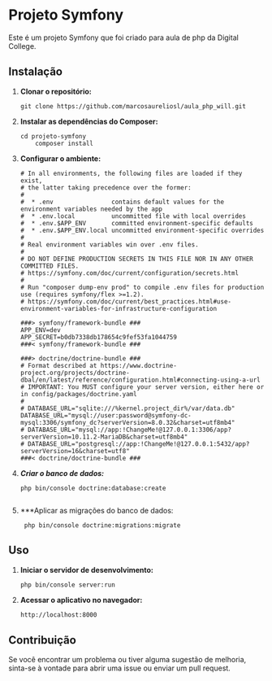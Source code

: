 # Projeto Symfony

Este é um projeto Symfony que foi criado para aula de php da Digital College.

## Instalação

1. **Clonar o repositório:**
   ```
   git clone https://github.com/marcosaureliosl/aula_php_will.git

 2. **Instalar as dependências do Composer:**
    ```
    cd projeto-symfony
        composer install

3. **Configurar o ambiente:**
   ```
   # In all environments, the following files are loaded if they exist,
   # the latter taking precedence over the former:
   #
   #  * .env                contains default values for the environment variables needed by the app
   #  * .env.local          uncommitted file with local overrides
   #  * .env.$APP_ENV       committed environment-specific defaults
   #  * .env.$APP_ENV.local uncommitted environment-specific overrides
   #
   # Real environment variables win over .env files.
   #
   # DO NOT DEFINE PRODUCTION SECRETS IN THIS FILE NOR IN ANY OTHER COMMITTED FILES.
   # https://symfony.com/doc/current/configuration/secrets.html
   #
   # Run "composer dump-env prod" to compile .env files for production use (requires symfony/flex >=1.2).
   # https://symfony.com/doc/current/best_practices.html#use-environment-variables-for-infrastructure-configuration

   ###> symfony/framework-bundle ###
   APP_ENV=dev
   APP_SECRET=b0db7338db178654c9fef53fa1044759
   ###< symfony/framework-bundle ###

   ###> doctrine/doctrine-bundle ###
   # Format described at https://www.doctrine-project.org/projects/doctrine-dbal/en/latest/reference/configuration.html#connecting-using-a-url
   # IMPORTANT: You MUST configure your server version, either here or in config/packages/doctrine.yaml
   #
   # DATABASE_URL="sqlite:///%kernel.project_dir%/var/data.db"
   DATABASE_URL="mysql://user:password@symfony-dc-mysql:3306/symfony_dc?serverVersion=8.0.32&charset=utf8mb4"
   # DATABASE_URL="mysql://app:!ChangeMe!@127.0.0.1:3306/app?serverVersion=10.11.2-MariaDB&charset=utf8mb4"
   # DATABASE_URL="postgresql://app:!ChangeMe!@127.0.0.1:5432/app?serverVersion=16&charset=utf8"
   ###< doctrine/doctrine-bundle ###

4. ***Criar o banco de dados:***
    ```
    php bin/console doctrine:database:create
  
5. ***Aplicar as migrações do banco de dados:
    ```
     php bin/console doctrine:migrations:migrate

## Uso

1. **Iniciar o servidor de desenvolvimento:**
   ```bash
   php bin/console server:run
   ```

2. **Acessar o aplicativo no navegador:**
   ```
   http://localhost:8000
   ```

## Contribuição

Se você encontrar um problema ou tiver alguma sugestão de melhoria, sinta-se à vontade para abrir uma issue ou enviar um pull request.








